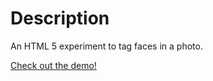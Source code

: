 Description
===========

An HTML 5 experiment to tag faces in a photo.

[Check out the demo!](https://nmeyering.github.io/voronoi-faces/)
